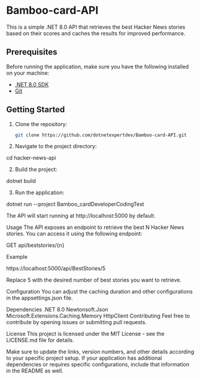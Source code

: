 # Bamboo-card-API

This is a simple .NET 8.0 API that retrieves the best Hacker News stories based on their scores and caches the results for improved performance.

## Prerequisites

Before running the application, make sure you have the following installed on your machine:

- [.NET 8.0 SDK](https://dotnet.microsoft.com/download/dotnet/8.0)
- [Git](https://git-scm.com/)

## Getting Started

1. Clone the repository:

   ```bash
   git clone https://github.com/dotnetexpertdev/Bamboo-card-API.git

1. Navigate to the project directory:

cd hacker-news-api

2. Build the project:

dotnet build

3. Run the application:

dotnet run --project Bamboo_cardDeveloperCodingTest

The API will start running at http://localhost:5000 by default.

Usage
The API exposes an endpoint to retrieve the best N Hacker News stories. You can access it using the following endpoint:

GET api/beststories/{n}

Example

https://localhost:5000/api/BestStories/5

Replace 5 with the desired number of best stories you want to retrieve.

Configuration
You can adjust the caching duration and other configurations in the appsettings.json file.

Dependencies
.NET 8.0
Newtonsoft.Json
Microsoft.Extensions.Caching.Memory
HttpClient
Contributing
Feel free to contribute by opening issues or submitting pull requests.

License
This project is licensed under the MIT License - see the LICENSE.md file for details.

Make sure to update the links, version numbers, and other details according to your specific project setup. If your application has additional dependencies or requires specific configurations, include that information in the README as well.
